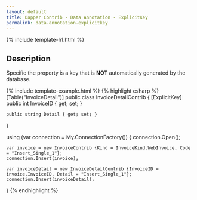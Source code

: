 ```yaml
---
layout: default
title: Dapper Contrib - Data Annotation - ExplicitKey
permalink: data-annotation-explicitkey
---
```


{% include template-h1.html %}

## Description
Specifie the property is a key that is **NOT** automatically generated by the database.

{% include template-example.html %} {% highlight csharp %}
[Table("InvoiceDetail")]
public class InvoiceDetailContrib
{
	[ExplicitKey]
	public int InvoiceID { get; set; }

	public string Detail { get; set; }
}        

using (var connection = My.ConnectionFactory())
{
	connection.Open();

	var invoice = new InvoiceContrib {Kind = InvoiceKind.WebInvoice, Code = "Insert_Single_1"};
	connection.Insert(invoice);

	var invoiceDetail = new InvoiceDetailContrib {InvoiceID = invoice.InvoiceID, Detail = "Insert_Single_1"};
	connection.Insert(invoiceDetail);
}
{% endhighlight %}
